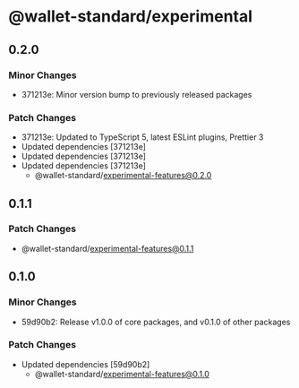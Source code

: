 # @wallet-standard/experimental

## 0.2.0

### Minor Changes

-   371213e: Minor version bump to previously released packages

### Patch Changes

-   371213e: Updated to TypeScript 5, latest ESLint plugins, Prettier 3
-   Updated dependencies [371213e]
-   Updated dependencies [371213e]
-   Updated dependencies [371213e]
    -   @wallet-standard/experimental-features@0.2.0

## 0.1.1

### Patch Changes

-   @wallet-standard/experimental-features@0.1.1

## 0.1.0

### Minor Changes

-   59d90b2: Release v1.0.0 of core packages, and v0.1.0 of other packages

### Patch Changes

-   Updated dependencies [59d90b2]
    -   @wallet-standard/experimental-features@0.1.0
